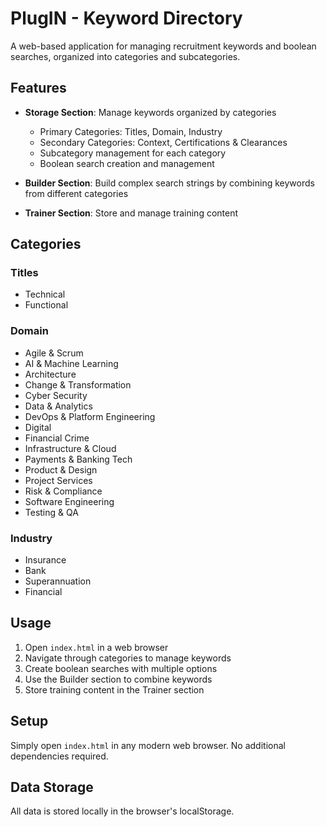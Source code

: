 # PlugIN - Keyword Directory

A web-based application for managing recruitment keywords and boolean searches, organized into categories and subcategories.

## Features

- **Storage Section**: Manage keywords organized by categories
  - Primary Categories: Titles, Domain, Industry
  - Secondary Categories: Context, Certifications & Clearances
  - Subcategory management for each category
  - Boolean search creation and management

- **Builder Section**: Build complex search strings by combining keywords from different categories

- **Trainer Section**: Store and manage training content

## Categories

### Titles
- Technical
- Functional

### Domain
- Agile & Scrum
- AI & Machine Learning
- Architecture
- Change & Transformation
- Cyber Security
- Data & Analytics
- DevOps & Platform Engineering
- Digital
- Financial Crime
- Infrastructure & Cloud
- Payments & Banking Tech
- Product & Design
- Project Services
- Risk & Compliance
- Software Engineering
- Testing & QA

### Industry
- Insurance
- Bank
- Superannuation
- Financial

## Usage

1. Open `index.html` in a web browser
2. Navigate through categories to manage keywords
3. Create boolean searches with multiple options
4. Use the Builder section to combine keywords
5. Store training content in the Trainer section

## Setup

Simply open `index.html` in any modern web browser. No additional dependencies required.

## Data Storage

All data is stored locally in the browser's localStorage. 